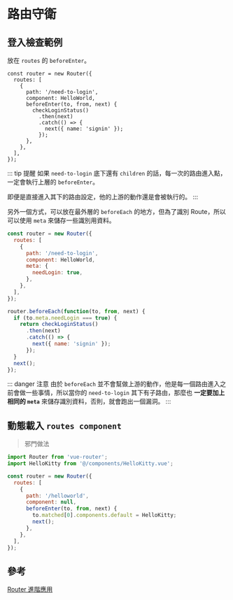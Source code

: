 # 路由守衛

## 登入檢查範例

放在 `routes` 的 `beforeEnter`。

```js{6,7,8,9,10,11,12}
const router = new Router({
  routes: [
    {
      path: '/need-to-login',
      component: HelloWorld,
      beforeEnter(to, from, next) {
        checkLoginStatus()
          .then(next)
          .catch(() => {
            next({ name: 'signin' });
          });
      },
    },
  ],
});
```

::: tip 提醒
如果 `need-to-login` 底下還有 `children` 的話，每一次的路由進入點，一定會執行上層的 `beforeEnter`。

即便是直接進入其下的路由設定，他的上游的動作還是會被執行的。
:::

另外一個方式，可以放在最外層的 `beforeEach` 的地方，但為了識別 Route，所以可以使用 `meta` 來儲存一些識別用資料。

```js {6,7,8,13,14,15,16,17,18,19,20,21,22}
const router = new Router({
  routes: [
    {
      path: '/need-to-login',
      component: HelloWorld,
      meta: {
        needLogin: true,
      },
    },
  ],
});

router.beforeEach(function(to, from, next) {
  if (to.meta.needLogin === true) {
    return checkLoginStatus()
      .then(next)
      .catch(() => {
        next({ name: 'signin' });
      });
  }
  next();
});
```

::: danger 注意
由於 `beforeEach` 並不會幫做上游的動作，他是每一個路由進入之前會做一些事情，所以當你的 `need-to-login` 其下有子路由，那麼也 **一定要加上相同的 `meta`** 來儲存識別資料，否則，就會跑出一個漏洞。
:::

## 動態載入 `routes component`

> 邪門做法

```js
import Router from 'vue-router';
import HelloKitty from '@/components/HelloKitty.vue';

const router = new Router({
  routes: [
    {
      path: '/helloworld',
      component: null,
      beforeEnter(to, from, next) {
        to.matched[0].components.default = HelloKitty;
        next();
      },
    },
  ],
});
```

## 參考

[Router 進階應用](https://ithelp.ithome.com.tw/articles/10214740)
